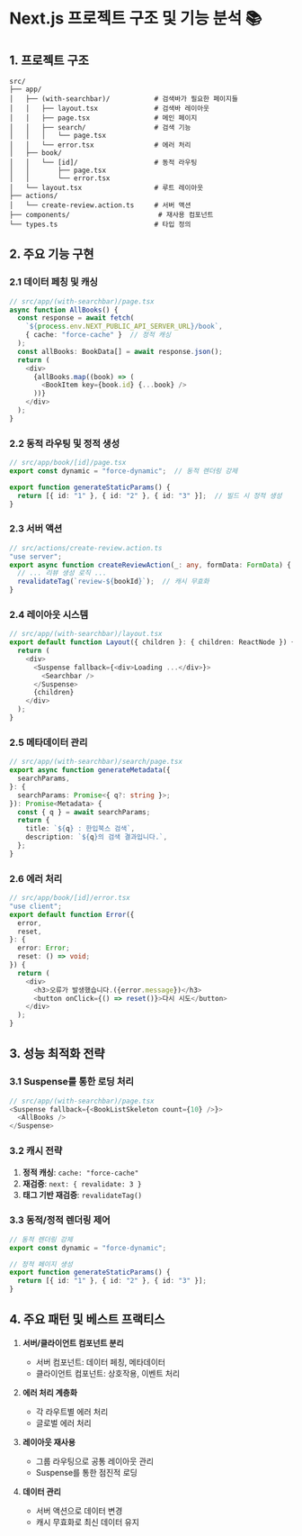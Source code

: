 # Next.js 프로젝트 구조 및 기능 분석 📚

## 1. 프로젝트 구조
```
src/
├── app/
│   ├── (with-searchbar)/           # 검색바가 필요한 페이지들
│   │   ├── layout.tsx              # 검색바 레이아웃
│   │   ├── page.tsx                # 메인 페이지
│   │   ├── search/                 # 검색 기능
│   │   │   └── page.tsx
│   │   └── error.tsx               # 에러 처리
│   ├── book/
│   │   └── [id]/                   # 동적 라우팅
│   │       ├── page.tsx
│   │       └── error.tsx
│   └── layout.tsx                  # 루트 레이아웃
├── actions/
│   └── create-review.action.ts     # 서버 액션
├── components/                      # 재사용 컴포넌트
└── types.ts                        # 타입 정의
```

## 2. 주요 기능 구현

### 2.1 데이터 페칭 및 캐싱
```typescript
// src/app/(with-searchbar)/page.tsx
async function AllBooks() {
  const response = await fetch(
    `${process.env.NEXT_PUBLIC_API_SERVER_URL}/book`,
    { cache: "force-cache" }  // 정적 캐싱
  );
  const allBooks: BookData[] = await response.json();
  return (
    <div>
      {allBooks.map((book) => (
        <BookItem key={book.id} {...book} />
      ))}
    </div>
  );
}
```

### 2.2 동적 라우팅 및 정적 생성
```typescript
// src/app/book/[id]/page.tsx
export const dynamic = "force-dynamic";  // 동적 렌더링 강제

export function generateStaticParams() {
  return [{ id: "1" }, { id: "2" }, { id: "3" }];  // 빌드 시 정적 생성
}
```

### 2.3 서버 액션
```typescript
// src/actions/create-review.action.ts
"use server";
export async function createReviewAction(_: any, formData: FormData) {
  // ... 리뷰 생성 로직 ...
  revalidateTag(`review-${bookId}`);  // 캐시 무효화
}
```

### 2.4 레이아웃 시스템
```typescript
// src/app/(with-searchbar)/layout.tsx
export default function Layout({ children }: { children: ReactNode }) {
  return (
    <div>
      <Suspense fallback={<div>Loading ...</div>}>
        <Searchbar />
      </Suspense>
      {children}
    </div>
  );
}
```

### 2.5 메타데이터 관리
```typescript
// src/app/(with-searchbar)/search/page.tsx
export async function generateMetadata({
  searchParams,
}: {
  searchParams: Promise<{ q?: string }>;
}): Promise<Metadata> {
  const { q } = await searchParams;
  return {
    title: `${q} : 한입북스 검색`,
    description: `${q}의 검색 결과입니다.`,
  };
}
```

### 2.6 에러 처리
```typescript
// src/app/book/[id]/error.tsx
"use client";
export default function Error({
  error,
  reset,
}: {
  error: Error;
  reset: () => void;
}) {
  return (
    <div>
      <h3>오류가 발생했습니다.({error.message})</h3>
      <button onClick={() => reset()}>다시 시도</button>
    </div>
  );
}
```

## 3. 성능 최적화 전략

### 3.1 Suspense를 통한 로딩 처리
```typescript
// src/app/(with-searchbar)/page.tsx
<Suspense fallback={<BookListSkeleton count={10} />}>
  <AllBooks />
</Suspense>
```

### 3.2 캐시 전략
1. **정적 캐싱**: `cache: "force-cache"`
2. **재검증**: `next: { revalidate: 3 }`
3. **태그 기반 재검증**: `revalidateTag()`

### 3.3 동적/정적 렌더링 제어
```typescript
// 동적 렌더링 강제
export const dynamic = "force-dynamic";

// 정적 페이지 생성
export function generateStaticParams() {
  return [{ id: "1" }, { id: "2" }, { id: "3" }];
}
```

## 4. 주요 패턴 및 베스트 프랙티스

1. **서버/클라이언트 컴포넌트 분리**
   - 서버 컴포넌트: 데이터 페칭, 메타데이터
   - 클라이언트 컴포넌트: 상호작용, 이벤트 처리

2. **에러 처리 계층화**
   - 각 라우트별 에러 처리
   - 글로벌 에러 처리

3. **레이아웃 재사용**
   - 그룹 라우팅으로 공통 레이아웃 관리
   - Suspense를 통한 점진적 로딩

4. **데이터 관리**
   - 서버 액션으로 데이터 변경
   - 캐시 무효화로 최신 데이터 유지
